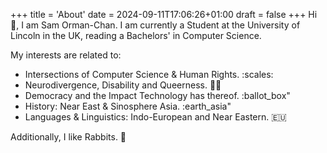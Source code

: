 +++
title = 'About'
date = 2024-09-11T17:06:26+01:00
draft = false
+++
Hi :wave:, I am Sam Orman-Chan.  I am currently a Student at the University of Lincoln in the UK, reading a Bachelors' in Computer Science.

My interests are related to:

* Intersections of Computer Science & Human Rights. :scales: 
* Neurodivergence, Disability and Queerness. :rainbow_flag:
* Democracy and the Impact Technology has thereof. :ballot_box"
* History: Near East & Sinosphere Asia. :earth_asia"
* Languages & Linguistics: Indo-European and Near Eastern. :eu: 

Additionally, I like Rabbits. :rabbit: